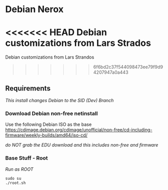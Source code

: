 # Debian Nerox
<<<<<<< HEAD
Debian customizations from Lars Strados
=======
Debian customizations from Lars Strandos
>>>>>>> 6f6bd2c37f544098473ee79f9d94207947a0a443

## Requirements
_This install changes Debian to the SID (Dev) Branch_

### Download Debian non-free netinstall

Use the following Debian ISO as the base <https://cdimage.debian.org/cdimage/unofficial/non-free/cd-including-firmware/weekly-builds/amd64/iso-cd/>

*do NOT grab the EDU download and this includes non-free and firmware*
### Base Stuff - Root

_Run as ROOT_
```
sudo su
./root.sh
```
